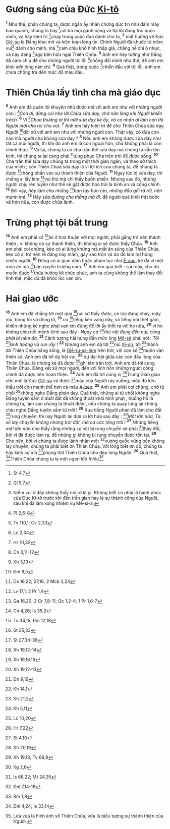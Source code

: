 # Gương sáng của Đức [Ki-tô]()
<sup><b>1</b></sup> Như thế, phần chúng ta, được ngần ấy nhân chứng đức tin như đám mây bao quanh, chúng ta hãy [^1*]cởi bỏ mọi gánh nặng và tội lỗi đang trói buộc mình, và hãy kiên trì [^2*]chạy trong cuộc đua dành cho ta, <sup><b>2</b></sup> mắt hướng về Đức [Giê-su]() là Đấng khai mở và kiện toàn lòng tin. Chính Người đã khước từ niềm vui[^1] dành cho mình, mà [^3*]cam chịu khổ hình thập giá, chẳng nề chi ô nhục, và nay đang [^4*]ngự bên hữu ngai Thiên Chúa. <sup><b>3</b></sup> Anh em hãy tưởng nhớ Đấng đã cam chịu để cho những người tội lỗi [^5*]chống đối mình như thế, để anh em khỏi sờn lòng nản chí. <sup><b>4</b></sup> Quả thật, trong cuộc [^6*]chiến đấu với tội lỗi, anh em chưa chống trả đến mức đổ máu đâu.


# Thiên Chúa lấy tình cha mà giáo dục
<sup><b>5</b></sup> Anh em đã quên lời khuyên nhủ được nói với anh em như với những người con : *[^7*]Con ơi, đừng coi nhẹ lời Chúa sửa dạy, chớ nản lòng khi Người khiển trách.* <sup><b>6</b></sup> *Vì [^8*]Chúa thương ai thì mới sửa dạy kẻ ấy, và có nhận ai làm con thì Người mới cho roi cho vọt.* <sup><b>7</b></sup> Anh em hãy kiên trì để cho Thiên Chúa sửa dạy. Người [^9*]đối xử với anh em như với những người con. Thật vậy, có đứa con nào mà người cha không sửa dạy ? <sup><b>8</b></sup> Nếu anh em không được sửa dạy như tất cả mọi người, thì khi đó anh em là con ngoại hôn, chứ không phải là con chính thức. <sup><b>9</b></sup> Vả lại, chúng ta có cha trần thế sửa dạy mà chúng ta vẫn tôn kính, thì chúng ta lại càng phải [^10*]tùng phục Cha trên trời để được sống. <sup><b>10</b></sup> Cha trần thế sửa dạy chúng ta trong một thời gian ngắn, và theo sở thích của mình ; còn Thiên Chúa sửa dạy là vì lợi ích của chúng ta, để chúng ta được [^11*]thông phần vào sự thánh thiện của Người. <sup><b>11</b></sup> Ngay lúc bị sửa dạy, thì chẳng ai lấy làm [^12*]vui thú mà chỉ thấy buồn phiền. Nhưng sau đó, những người chịu rèn luyện như thế sẽ gặt được hoa trái là bình an và công chính. <sup><b>12</b></sup> Bởi vậy, *hãy làm cho những [^13*]bàn tay bủn rủn, những đầu gối rã rời, nên mạnh mẽ.* <sup><b>13</b></sup> Hãy *sửa đường cho thẳng mà đi,* để người què khỏi trật bước và hơn nữa, còn được chữa lành.


# Trừng phạt tội bất trung
<sup><b>14</b></sup> Anh em phải cố [^14*]ăn ở hoà thuận với mọi người, phải gắng trở nên thánh thiện ; vì không có sự thánh thiện, thì không ai sẽ được thấy Chúa. <sup><b>15</b></sup> Anh em phải coi chừng, kẻo có ai lừng khừng mà mất ân sủng của Thiên Chúa, kẻo có ai trở nên rễ đắng nảy mầm, gây xáo trộn và do đó làm hư hỏng nhiều người. <sup><b>16</b></sup> Đừng có ai gian dâm hoặc phàm tục như [Ê-xau](), kẻ đã vì một món ăn mà [^15*]bán quyền trưởng nam. <sup><b>17</b></sup> Anh em quá biết : sau này, cho dù muốn được [^16*]thừa hưởng lời chúc phúc, anh ta cũng không thể làm thay đổi tình thế, mặc dù đã khóc lóc van xin.


# Hai giao ước
<sup><b>18</b></sup> Anh em đã chẳng tới một quả [^17*]núi sờ thấy được, có lửa đang cháy, mây mù, bóng tối và dông tố, <sup><b>19</b></sup> có [^18*]tiếng kèn vang dậy, và tiếng nói thét gầm, khiến những kẻ nghe phải van xin đừng để lời ấy thốt ra với họ nữa, <sup><b>20</b></sup> vì họ không chịu nổi mệnh lệnh sau đây : *Ngay cả [^19*]thú vật đụng đến núi, cũng phải bị ném đá.* <sup><b>21</b></sup> Cảnh tượng hãi hùng đến mức ông [Mô-sê]() phải nói : *Tôi [^20*]kinh hoàng và run rẩy* ! <sup><b>22</b></sup> Nhưng anh em đã tới [^21*]núi [Xi-on](), tới [^22*]thành đô Thiên Chúa hằng sống, là [Giê-ru-sa-lem]() trên trời, với con số [^23*]muôn vàn thiên sứ. Anh em đã tới dự hội vui, <sup><b>23</b></sup> dự đại hội giữa các con đầu lòng của Thiên Chúa, là những kẻ đã được [^24*]ghi tên trên trời. Anh em đã tới cùng Thiên Chúa, Đấng xét xử mọi người, đến với linh hồn những người công chính đã được nên hoàn thiện. <sup><b>24</b></sup> Anh em đã tới cùng vị [^25*]Trung Gian giao ước mới là Đức [Giê-su]() và được [^26*]máu của Người rảy xuống, máu đó kêu thấu trời còn mạnh thế hơn cả máu [A-ben](). <sup><b>25</b></sup> Anh em phải coi chừng, chớ từ chối [^27*]không nghe Đấng phán dạy. Quả thật, những ai từ chối không nghe Đấng tuyên sấm ở dưới đất đã không thoát khỏi hình phạt ; huống hồ là chúng ta, làm sao chúng ta thoát được, nếu chúng ta quay lưng lại không chịu nghe Đấng tuyên sấm từ trời ! <sup><b>26</b></sup> Xưa tiếng Người phán đã làm cho đất [^28*]rung chuyển, thì nay Người lại đưa ra lời hứa sau đây : *[^29*]Một lần nữa, Ta sẽ lay chuyển không những trái đất, mà cả các tầng trời !* <sup><b>27</b></sup> Những tiếng *một lần nữa* cho thấy rằng những sự vật bị rung chuyển sẽ phải [^30*]thay đổi, bởi vì đã được làm ra, để những gì không bị rung chuyển được tồn tại. <sup><b>28</b></sup> Cho nên, bởi vì chúng ta được lãnh nhận một [^31*]vương quốc vững bền không lay chuyển, chúng ta phải biết ơn Thiên Chúa. Với lòng biết ơn đó, chúng ta hãy kính sợ mà [^32*]phụng thờ Thiên Chúa cho đẹp lòng Người. <sup><b>29</b></sup> Quả thật, [^33*]Thiên Chúa chúng ta là một *ngọn lửa thiêu*[^2].

[^1]: Niềm vui ở đây không thấy nói rõ là gì. Không biết có phải là hạnh phúc của Đức Ki-tô trước khi đến trần gian hay là sự thành công của Người, sau khi đã làm xong nhiệm vụ Mê-si-a.
[^2]: Lửa vừa là hình ảnh về Thiên Chúa, vừa là biểu tượng sự thánh thiện của Người.
[^1*]: St 4,7
[^2*]: Gl 5,7
[^3*]: Pl 2,6-8
[^4*]: Tv 110,1; Cv 2,33
[^5*]: Lc 2,34
[^6*]: Hr 10,32
[^7*]: Cn 3,11-12
[^8*]: Kh 3,19
[^9*]: Đnl 8,5
[^10*]: Ds 16,22; 27,16; 2 Mcb 3,24
[^11*]: Lv 17,1; 2 Pr 1,4
[^12*]: Ga 16,20; 2 Cr 7,8-11; Gc 1,2-4; 1 Pr 1,6-7
[^13*]: Cn 4,26; Is 35,3
[^14*]: Tv 34,15; Rm 12,18
[^15*]: St 25,33
[^16*]: St 27,34-38
[^17*]: Xh 19,12-14
[^18*]: Xh 19,16.19
[^19*]: Xh 19,12-13
[^20*]: Đn 9,19
[^21*]: Kh 14,1
[^22*]: Kh 21,2
[^23*]: Kh 5,11
[^24*]: Lc 10,20
[^25*]: Hr 7,22
[^26*]: St 4,10
[^27*]: Xh 20,19
[^28*]: Xh 19,18; Tv 68,9
[^29*]: Kg 2,6
[^30*]: Is 66,22; Mt 24,35
[^31*]: Đnl 7,14-18
[^32*]: Rm 1,9
[^33*]: Đnl 4,24; Is 33,14